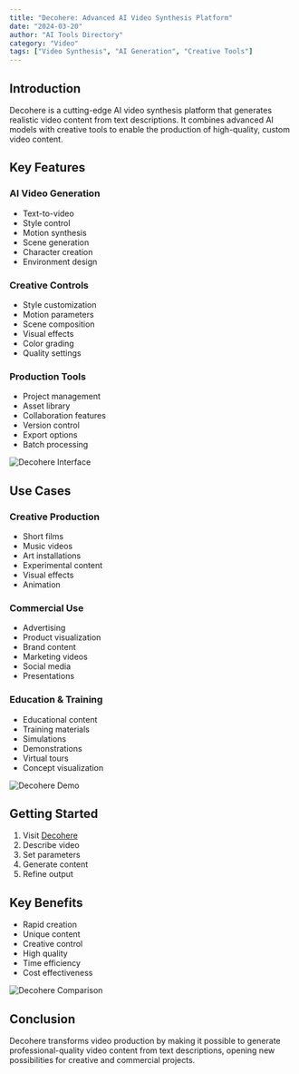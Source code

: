 ```yaml
---
title: "Decohere: Advanced AI Video Synthesis Platform"
date: "2024-03-20"
author: "AI Tools Directory"
category: "Video"
tags: ["Video Synthesis", "AI Generation", "Creative Tools"]
---
```


## Introduction

Decohere is a cutting-edge AI video synthesis platform that generates realistic video content from text descriptions. It combines advanced AI models with creative tools to enable the production of high-quality, custom video content.

## Key Features

### AI Video Generation
- Text-to-video
- Style control
- Motion synthesis
- Scene generation
- Character creation
- Environment design

### Creative Controls
- Style customization
- Motion parameters
- Scene composition
- Visual effects
- Color grading
- Quality settings

### Production Tools
- Project management
- Asset library
- Collaboration features
- Version control
- Export options
- Batch processing

![Decohere Interface](/imgs/decohere/interface.jpg)

## Use Cases

### Creative Production
- Short films
- Music videos
- Art installations
- Experimental content
- Visual effects
- Animation

### Commercial Use
- Advertising
- Product visualization
- Brand content
- Marketing videos
- Social media
- Presentations

### Education & Training
- Educational content
- Training materials
- Simulations
- Demonstrations
- Virtual tours
- Concept visualization

![Decohere Demo](/imgs/decohere/demo.jpg)

## Getting Started

1. Visit [Decohere](https://decohere.ai)
2. Describe video
3. Set parameters
4. Generate content
5. Refine output

## Key Benefits

- Rapid creation
- Unique content
- Creative control
- High quality
- Time efficiency
- Cost effectiveness

![Decohere Comparison](/imgs/decohere/comparison.jpg)

## Conclusion

Decohere transforms video production by making it possible to generate professional-quality video content from text descriptions, opening new possibilities for creative and commercial projects. 